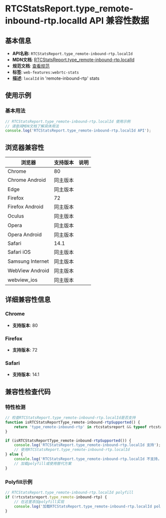# RTCStatsReport.type_remote-inbound-rtp.localId API 兼容性数据

## 基本信息

- **API名称**: `RTCStatsReport.type_remote-inbound-rtp.localId`
- **MDN文档**: [RTCStatsReport.type_remote-inbound-rtp.localId](https://developer.mozilla.org/docs/Web/API/RTCRemoteInboundRtpStreamStats/localId)
- **规范文档**: [查看规范](https://w3c.github.io/webrtc-stats/#dom-rtcremoteinboundrtpstreamstats-localid)
- **标签**: `web-features:webrtc-stats`
- **描述**: `localId` in 'remote-inbound-rtp' stats

## 使用示例

### 基本用法

```javascript
// RTCStatsReport.type_remote-inbound-rtp.localId 使用示例
// 请查阅MDN文档了解具体用法
console.log('RTCStatsReport.type_remote-inbound-rtp.localId API');
```

## 浏览器兼容性

| 浏览器 | 支持版本 | 说明 |
|--------|----------|------|
| Chrome | 80 |  |
| Chrome Android | 同主版本 |  |
| Edge | 同主版本 |  |
| Firefox | 72 |  |
| Firefox Android | 同主版本 |  |
| Oculus | 同主版本 |  |
| Opera | 同主版本 |  |
| Opera Android | 同主版本 |  |
| Safari | 14.1 |  |
| Safari iOS | 同主版本 |  |
| Samsung Internet | 同主版本 |  |
| WebView Android | 同主版本 |  |
| webview_ios | 同主版本 |  |

## 详细兼容性信息

### Chrome

- **支持版本**: 80

### Firefox

- **支持版本**: 72

### Safari

- **支持版本**: 14.1

## 兼容性检查代码

### 特性检测

```javascript
// 检查RTCStatsReport.type_remote-inbound-rtp.localId是否支持
function isRTCStatsReportType_remote-inbound-rtpSupported() {
    return 'type_remote-inbound-rtp' in rtcstatsreport && typeof rtcstatsreport.type_remote-inbound-rtp === 'function';
}

if (isRTCStatsReportType_remote-inbound-rtpSupported()) {
    console.log('RTCStatsReport.type_remote-inbound-rtp.localId 支持');
    // 使用RTCStatsReport.type_remote-inbound-rtp.localId
} else {
    console.log('RTCStatsReport.type_remote-inbound-rtp.localId 不支持，需要polyfill');
    // 加载polyfill或使用替代方案
}
```

### Polyfill示例

```javascript
// RTCStatsReport.type_remote-inbound-rtp.localId polyfill
if (!rtcstatsreport.type_remote-inbound-rtp) {
    // 在这里添加polyfill实现
    console.log('加载RTCStatsReport.type_remote-inbound-rtp.localId polyfill');
}
```

